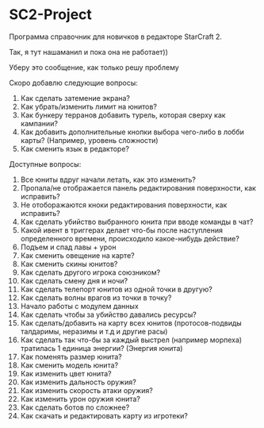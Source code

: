 # SC2-Project
Программа справочник для новичков в редакторе StarCraft 2.

Так, я тут нашаманил и пока она не работает))

Уберу это сообщение, как только решу проблему

Скоро добавлю следующие вопросы:
1) Как сделать затемение экрана?
2) Как убрать/изменить лимит на юнитов?
3) Как бункеру терранов добавить турель, которая сверху как кампании?
4) Как добавить дополнительные кнопки выбора чего-либо в лобби карты? (Например, уровень сложности)
5) Как сменить язык в редакторе?

Доступные вопросы:
1) Все юниты вдруг начали летать, как это изменить?
2) Пропала/не отображается панель редактирования поверхности, как исправить?
3) Не отоборажаются кноки редактирования поверхности, как исправить?
4) Как сделать убийство выбранного юнита при вводе команды в чат?
5) Какой ивент в триггерах делает что-бы после наступления определенного времени, происходило какое-нибудь действие?
6) Подъем и спад лавы + урон
7) Как сменить овещение на карте?
8) Как сменить скины юнитов?
9) Как сделать другого игрока союзником?
10) Как сделать смену дня и ночи?
11) Как сделать телепорт юнитов из одной точки в другую?
12) Как сделать волны врагов из точки в точку? 
13) Начало работы с модулем данных
14) Как сделать чтобы за убийство давались ресурсы?
15) Как сделать/добавить на карту всех юнитов (протосов-подвиды талдаримы, неразимы и т.д и другие расы)
16) Как сделать так что-бы за каждый выстрел (например морпеха) тратилась 1 единица энергии? (Энергия юнита)
17) Как поменять размер юнита?
18) Как сменить модель юнита?
19) Как изменить цвет юнита?
20) Как изменить дальность оружия?
21) Как изменить скорость атаки оружия?
22) Как изменить урон оружия юнита?
23) Как сделать ботов по сложнее?
24) Как скачать и редактировать карту из игротеки?
